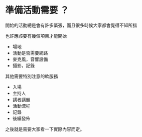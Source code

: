 # 準備活動需要 ？

開始的活動總是會有許多緊張，而且很多時候大家都會覺得不知所措

也許應該要有幾個項目才能開始

 * 場地
 * 活動是否需要網路
 * 麥克風，音響設備
 * 攝影，記錄

其他需要特別注意的軟服務

 * 入場
 * 主持人
 * 講者講題
 * 活動流程
 * 記錄
 * 後續發佈

之後就是需要大家看一下實際內容而定。
